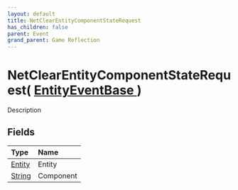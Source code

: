 ```yaml
---
layout: default
title: NetClearEntityComponentStateRequest
has_children: false
parent: Event
grand_parent: Game Reflection
---
```

# NetClearEntityComponentStateRequest( [ EntityEventBase ](/riftbreaker-wiki/docs/game-reflection/events/entity_event_base/) )
Description 

## Fields

| Type | Name |
|:----------|:--------------|
| [Entity](/riftbreaker-wiki/docs/game-reflection/classes/entity/) | Entity |
| [String](/riftbreaker-wiki/docs/game-reflection/components/string/) | Component |

